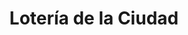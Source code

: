 ---
title: "Lotería de la Ciudad"
url: /ciudad-autonoma-de-buenos-aires/loteria-de-la-ciudad-avenida-directorio-4/
shop: Lotterie
---